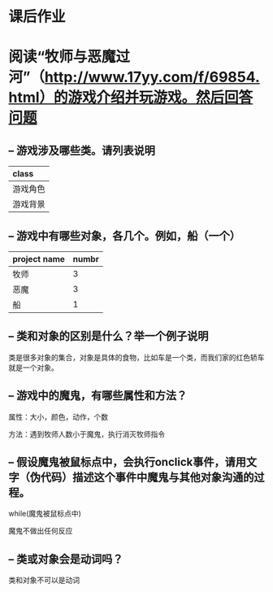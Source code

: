 # 课后作业

# 阅读“牧师与恶魔过河”（http://www.17yy.com/f/69854.html）的游戏介绍并玩游戏。然后回答问题

## – 游戏涉及哪些类。请列表说明

| class        | 
|:-------------|
|游戏角色      |
|游戏背景      |

## – 游戏中有哪些对象，各几个。例如，船（一个）
| project name |numbr|
|:------------ |:----|
|牧师          |3    |
|恶魔          |3    |
|船            |1    |

## – 类和对象的区别是什么？举一个例子说明

类是很多对象的集合，对象是具体的食物，比如车是一个类，而我们家的红色轿车就是一个对象。

## – 游戏中的魔鬼，有哪些属性和方法？

属性：大小，颜色，动作，个数

方法：遇到牧师人数小于魔鬼，执行消灭牧师指令

## – 假设魔鬼被鼠标点中，会执行onclick事件，请用文字（伪代码）描述这个事件中魔鬼与其他对象沟通的过程。
 
while(魔鬼被鼠标点中)

魔鬼不做出任何反应

## – 类或对象会是动词吗？

  类和对象不可以是动词
